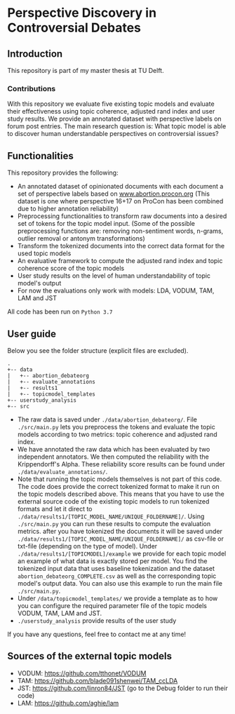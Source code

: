 # Perspective Discovery in Controversial Debates

## Introduction
This repository is part of my master thesis at TU Delft. 

### Contributions
With this repository we evaluate five existing topic models and evaluate their effectiveness
using topic coherence, adjusted rand index and user study results.
We provide an annotated dataset with perspective labels on forum post entries.
The main research question is: What topic model is able to discover human understandable perspectives on controversial issues?

## Functionalities
This repository provides the following:
- An annotated dataset of opinionated documents with each document a set of perspective labels based on www.abortion.procon.org
(This dataset is one where perspective 16+17 on ProCon has been combined due to higher annotation reliability)
- Preprocessing functionalities to transform raw documents into a desired set of tokens for the topic model input. 
(Some of the possible preprocessing functions are: removing non-sentiment words, n-grams, outlier removal or antonym transformations)
- Transform the tokenized documents into the correct data format for the used topic models
- An evaluative framework to compute the adjusted rand index and topic coherence score 
of the topic models
- User study results on the level of human understandability of topic model's output
- For now the evaluations only work with models: LDA, VODUM, TAM, LAM and JST

All code has been run on ```Python 3.7```

## User guide
Below you see the folder structure (explicit files are excluded).
```
.
+-- data     
|   +-- abortion_debateorg
|   +-- evaluate_annotations
|   +-- results1
|   +-- topicmodel_templates
+-- userstudy_analysis
+-- src
```

- The raw data is saved under ```./data/abortion_debateorg/```. File ```./src/main.py``` lets you
preprocess the tokens and evaluate the topic models according to two metrics: topic coherence and adjusted rand index.
- We have annotated the raw data which has been evaluated by two independent annotators. We
then computed the reliability with the Krippendorff's Alpha. These reliability score results can be found under ```./data/evaluate_annotations/```.
- Note that running the topic models themselves is not part of this code. The code does provide the correct tokenized format to make it run on 
the topic models described above. This means that you have to use the external source code of the existing topic models to run tokenized formats and let it direct to ```./data/results1/[TOPIC_MODEL_NAME/UNIQUE_FOLDERNAME]/```. Using
```./src/main.py``` you can run these results to compute the evaluation metrics. after you have tokenized the documents it will be saved under ```./data/results1/[TOPIC_MODEL_NAME/UNIQUE_FOLDERNAME]/```
as csv-file or txt-file (depending on the type of model). Under ```./data/results1/[TOPICMODEL]/example``` we provide for each topic model an example of what data is exactly stored per model. 
You find the tokenized input data that uses baseline tokenization and the dataset ```abortion_debateorg_COMPLETE.csv``` as well as the corresponding topic model's output data. 
You can also use this example to run the main file ```./src/main.py```.
- Under ```/data/topicmodel_templates/``` we provide a template as to how you can configure the required parameter file of the topic models VODUM, TAM, LAM and JST. 
- ```./userstudy_analysis``` provide results of the user study


If you have any questions, feel free to contact me at any time!

## Sources of the external topic models
- VODUM: https://github.com/tthonet/VODUM 
- TAM: https://github.com/blade091shenwei/TAM_ccLDA
- JST: https://github.com/linron84/JST (go to the Debug folder to run their code)
- LAM: https://github.com/aghie/lam 

